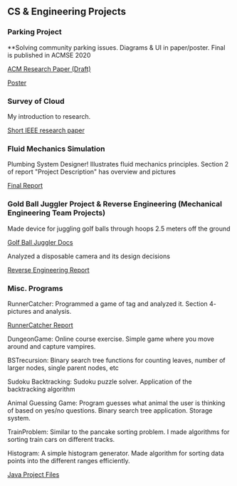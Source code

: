 ## CS & Engineering Projects

### Parking Project
**Solving community parking issues. Diagrams & UI in paper/poster. Final is published in ACMSE 2020

[ACM Research Paper (Draft)](https://github.com/patricksoboyle/ParkingProject/blob/master/Presentation/acmsepredraft.pdf)

[Poster](https://github.com/patricksoboyle/ParkingProject/blob/master/Presentation/CarCountingPoster.pdf)

### Survey of Cloud
My introduction to research.

[Short IEEE research paper](https://github.com/patricksoboyle/MiscProjects/blob/master/Survey_of_Cloud.pdf)

### Fluid Mechanics Simulation

Plumbing System Designer! Illustrates fluid mechanics principles.
Section 2 of report "Project Description" has overview and pictures

[Final Report](https://github.com/patricksoboyle/FluidMechMathematica/blob/master/FludMechMathematica/NegronO'BoyleFinalReport.pdf)

### Gold Ball Juggler Project & Reverse Engineering (Mechanical Engineering Team Projects)

Made device for juggling golf balls through hoops 2.5 meters off the ground

[Golf Ball Juggler Docs](https://github.com/patricksoboyle/MiscProjects/blob/master/MechanicalEngineeringProjects/MechanicalENgineeringProjects%20(2).pdf)

Analyzed a disposable camera and its design decisions

[Reverse Engineering Report](https://github.com/patricksoboyle/MiscProjects/blob/master/MechanicalEngineeringProjects/MechanicalENgineeringProjects%20(1).pdf)

### Misc. Programs

RunnerCatcher: Programmed a game of tag and analyzed it. Section 4- pictures and analysis.

[RunnerCatcher Report](https://github.com/patricksoboyle/MiscProjects/blob/master/RunnerCatcher.pdf)

DungeonGame: Online course exercise. Simple game where you move around and capture vampires.

BSTrecursion: Binary search tree functions for counting leaves, number of larger nodes, single parent nodes, etc

Sudoku Backtracking: Sudoku puzzle solver. Application of the backtracking algorithm

Animal Guessing Game: Program guesses what animal the user is thinking of based on yes/no questions. Binary search tree application. Storage system.

TrainProblem: Similar to the pancake sorting problem. I made algorithms for sorting train cars on different tracks.

Histogram: A simple histogram generator. Made algorithm for sorting data points into the different ranges efficiently.

[Java Project Files](https://github.com/patricksoboyle/MiscProjects/tree/master/MiscJavaPrgrms)





